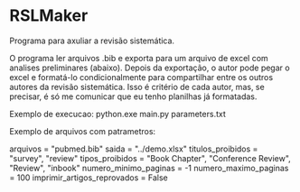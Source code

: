 # RSLMaker
Programa para axuliar a revisão sistemática. 

O programa ler arquivos .bib e exporta para um arquivo de excel com analises preliminares (abaixo). Depois da exportação, o autor pode pegar o excel e formatá-lo condicionalmente para compartilhar entre os outros autores da revisão sistemática. Isso é critério de cada autor, mas, se precisar, é só me comunicar que eu tenho planilhas já formatadas.


Exemplo de execucao: 
python.exe main.py parameters.txt


Exemplo de arquivos com patrametros:


arquivos = "pubmed.bib"
saida = "../demo.xlsx"
titulos_proibidos = "survey", "review"
tipos_proibidos = "Book Chapter", "Conference Review", "Review", "inbook"
numero_minimo_paginas = -1
numero_maximo_paginas = 100
imprimir_artigos_reprovados = False
